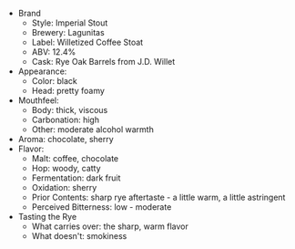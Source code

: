 - Brand
	- Style: Imperial Stout
	- Brewery: Lagunitas
	- Label: Willetized Coffee Stoat
	- ABV: 12.4%
	- Cask: Rye Oak Barrels from J.D. Willet
- Appearance:
	- Color: black
	- Head: pretty foamy
- Mouthfeel:
	- Body: thick, viscous
	- Carbonation: high
	- Other: moderate alcohol warmth
- Aroma: chocolate, sherry
- Flavor:
	- Malt: coffee, chocolate
	- Hop: woody, catty
	- Fermentation: dark fruit
	- Oxidation: sherry
	- Prior Contents: sharp rye aftertaste - a little warm, a little astringent
	- Perceived Bitterness: low - moderate
- Tasting the Rye
	- What carries over: the sharp, warm flavor
	- What doesn't: smokiness